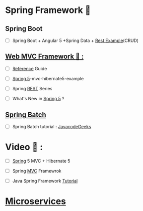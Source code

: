 # Spring Framework :high_brightness:

## Spring Boot
- [ ] Spring Boot + Angular 5 +Spring Data + [Rest Example](http://www.devglan.com/spring-boot/spring-boot-angular-example;jsessionid=ECD175315367526DF5DE787C8B4FC094)(CRUD)

## [Web MVC Framework :green_book: :](#)
  - [ ] [Reference](https://docs.spring.io/spring-framework/docs/5.0.0.M1/spring-framework-reference/html/mvc.html) Guide
  - [ ] [Spring 5](https://howtodoinjava.com/spring5/webmvc/spring5-mvc-hibernate5-example/)-mvc-hibernate5-example

  - [ ] Spring [REST](http://www.baeldung.com/rest-with-spring-series/) Series
  - [ ] What's New in [Spring 5](https://www.ibm.com/developerworks/library/j-whats-new-in-spring-framework-5-theedom/) ?

## [Spring Batch](#)
  - [ ] Spring Batch tutorial : [JavacodeGeeks](https://www.javacodegeeks.com/2015/03/spring-batch-tutorial.html)

# Video :movie_camera: :
  - [ ] [Spring](https://www.youtube.com/watch?v=x74xoMjfOjs) 5 MVC + Hibernate 5
  - [ ] Spring [MVC](https://www.youtube.com/playlist?list=PLnQBGpefeAlvPe_Z2Y_Z7tmuuK4WRNuos) Framewrok
  - [ ] Java Spring Framework [Tutorial](https://www.youtube.com/playlist?list=PL3ARE_tY1e5Nj-X2pfcAnIC0frB-yDVon)


# [Microservices](https://github.com/adhikariaman01/BookmarkSiteList/blob/master/MyBookmarkedLink/Microservices/README.md)
